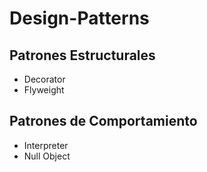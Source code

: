 # Design-Patterns

## Patrones Estructurales
* Decorator
* Flyweight

## Patrones de Comportamiento
* Interpreter
* Null Object
